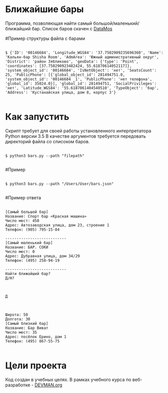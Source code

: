 # Ближайшие бары

Программа, позволяющая найти самый большой/маленький/ближайший бар. 
Список баров скачен с [DataMos](data.mos.ru)

#Пример структуры файла с барами
<pre>
    <code>
$ {'ID': '00146684', 'Longitude_WGS84': '37.7502909235696360', 'Name': 'Кальян-бар Shisha Room', 'AdmArea': 'Южный административный округ', 'District': 'район Зябликово', 'geoData': {'type': 'Point', 'coordinates': [37.750290923482424, 55.61870614052117]}, 'system_object_id': '00146684', 'IsNetObject': 'нет', 'SeatsCount': 25, 'PublicPhone': [{'global_object_id': 281494751.0, 'system_object_id': '00146684 _1', 'PublicPhone': 'нет телефона', 'global_id': 35024.0}], 'global_id': 281494751, 'SocialPrivileges': 'нет', 'Latitude_WGS84': '55.6187061404540510', 'TypeObject': 'бар', 'Address': 'Кустанайская улица, дом 8, корпус 3'}
    </code>
</pre>

# Как запустить

Скрипт требует для своей работы установленного интерпретатора Python версии 3.5 В качестве аргументов требуется передовать директорий файла со списоком баров. 

<pre>
    <code>
$ python3 bars.py --path "filepath"
    </code>
</pre>

#Пример 

<pre>
    <code>
$ python3 bars.py --path "/Users/User/bars.json"
    </code>
</pre>

#Пример ответа
<pre>
    <code>
[Самый большой бар]
Название: Спорт бар «Красная машина»
Число мест: 450
Адрес: Автозаводская улица, дом 23, строение 1
Телефон: (905) 795-15-84

---------------------------
[Самый маленький бар]
Название: БАР. СОКИ
Число мест: 0
Адрес: Дубравная улица, дом 34/29
Телефон: (495) 258-94-19

---------------------------
Найти ближайший бар?
Д/Н?
  </code>
</pre>

<pre>
    <code>
Д
    </code>
</pre>

<pre>
    <code>
Широта: 50
Долгота: 30
[Самый близкий бар]
Название: Бар Виват
Число мест: 35
Адрес: посёлок Ерино, дом 1
Телефон: (495) 867-55-75
    </code>
</pre>

# Цели проекта

Код создан в учебных целях. В рамках учебного курса по веб-разработке - [DEVMAN.org](https://devman.org)

